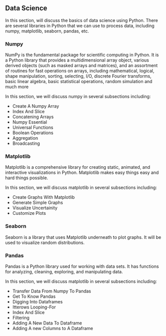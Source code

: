 ## Data Science
In this section, will discuss the basics of data science using Python. There are several libraries in Python that we can use to process data, including numpy, matplotlib, seaborn, pandas, etc.

### Numpy 
NumPy is the fundamental package for scientific computing in Python. It is a Python library that provides a multidimensional array object, various derived objects (such as masked arrays and matrices), and an assortment of routines for fast operations on arrays, including mathematical, logical, shape manipulation, sorting, selecting, I/O, discrete Fourier transforms, basic linear algebra, basic statistical operations, random simulation and much more

In this section, we will discuss numpy in several subsections including:
- Create A Numpy Array
- Index And Slice
- Concatening Arrays
- Numpy Essential
- Universal Functions
- Boolean Operations
- Aggregation
- Broadcasting

### Matplotlib
Matplotlib is a comprehensive library for creating static, animated, and interactive visualizations in Python. Matplotlib makes easy things easy and hard things possible.

In this section, we will discuss matplotlib in several subsections including:
- Create Graphs With Matplotlib
- Generate Simple Graphs
- Visualize Uncertainity
- Customize Plots

### Seaborn
Seaborn is a library that uses Matplotlib underneath to plot graphs. It will be used to visualize random distributions. 

### Pandas 
Pandas is a Python library used for working with data sets. It has functions for analyzing, cleaning, exploring, and manipulating data.

In this section, we will discuss matplotlib in several subsections including:
- Transfer Data From Numpy To Pandas
- Get To Know Pandas
- Digging Into Dataframes
- Itterows Looping-For
- Index And Slice
- Filtering
- Adding A New Data To Dataframe
- Adding A new Columns to A Dataframe
